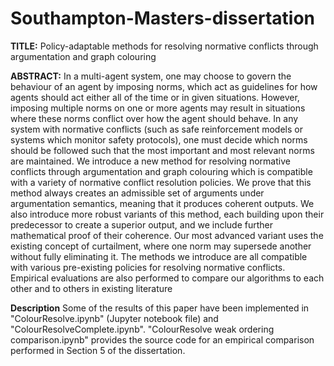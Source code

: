 # Southampton-Masters-dissertation

**TITLE:**
Policy-adaptable methods for resolving normative conflicts through argumentation and graph colouring

**ABSTRACT:**
In a multi-agent system, one may choose to govern the behaviour of an agent by imposing norms, which act as guidelines for how agents should act either all of the time or in given situations. However, imposing multiple norms on one or more agents may result in situations where these norms conflict over how the agent should behave. In any system with normative conflicts (such as safe reinforcement models or systems which monitor safety protocols), one must decide which norms should be followed such that the most important and most relevant norms are maintained. We introduce a new method for resolving normative conflicts through argumentation and graph colouring which is compatible with a variety of normative conflict resolution policies. We prove that this method always creates an admissible set of arguments under argumentation semantics, meaning that it produces coherent outputs. We also introduce more robust variants of this method, each building upon their predecessor to create a superior output, and we include further mathematical proof of their coherence. Our most advanced variant uses the existing concept of curtailment, where one norm may supersede another without fully eliminating it. The methods we introduce are all compatible with various pre-existing policies for resolving normative conflicts. Empirical evaluations are also performed to compare our algorithms to each other and to others in existing literature

**Description**
Some of the results of this paper have been implemented in "ColourResolve.ipynb" (Jupyter notebook file) and "ColourResolveComplete.ipynb". 
"ColourResolve weak ordering comparison.ipynb" provides the source code for an empirical comparison performed in Section 5 of the dissertation.
